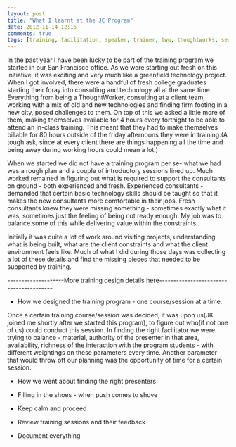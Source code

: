 ```yaml
---
layout: post
title: "What I learnt at the JC Program"
date: 2012-11-14 12:16
comments: true
tags: [training, facilitation, speaker, trainer, twu, thoughtworks, seating, san francisco, continuing education, learning ]
---
```


In the past year I have been lucky to be part of the training program we started in our San Francisco office. As we were starting out fresh on this initiative, it was exciting and very much like a greenfield technology project. 
When I got involved, there were a handful of fresh college graduates starting their foray into consulting and technology all at the same time. Everything from being a ThoughtWorker, consulting at a client team, working with a mix of old and new technologies and finding firm footing in a new city, posed challenges to them. On top of this we asked a little more of them, making themselves available for 4 hours every fortnight to be able to attend an in-class training. This meant that they had to make themselves billable for 80 hours outside of the friday afternoons they were in training.(A tough ask, since at every client there are things happening all the time and being away during working hours could mean a lot.)


When we started we did not have a training program per se- what we had was a rough plan and a couple of introductory sessions lined up. Much worked remained in figuring out what is required to support the consultants on ground - both experienced and fresh. Experienced consultants - demanded that certain basic technology skills should be taught so that it makes the new consultants more comfortable in their jobs. Fresh consultants knew they were missing something - sometimes exactly what it was, sometimes just the feeling of being not ready enough. My job was to balance some of this while delivering value within the constraints.

Initially it was quite a lot of work around visiting projects, understanding what is being built, what are the client constraints and what the client environment feels like. Much of what I did during those days was collecting a lot of these details and find the missing pieces that needed to be supported by training.

--------------------More training design details here----------------------------------------

* How we designed the training program - one course/session at a time.

Once a certain training course/session was decided, it was upon us(JK joined me shortly after we started this program), to figure out who(if not one of us) could conduct this session. In finding the right facilitator we were trying to balance - material, authority of the presenter in that area, availability, richness of the interaction with the program students - with different weightings on these parameters every time. Another parameter that would throw off our planning was the opportunity of time for a certain session.

* How we went about finding the right presenters

* Filling in the shoes - when push comes to shove

* Keep calm and proceed

* Review training sessions and their feedback

* Document everything